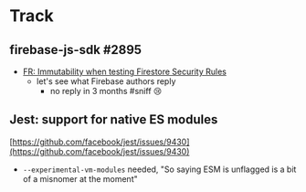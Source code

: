 # Track

## firebase-js-sdk #2895

- [FR: Immutability when testing Firestore Security Rules](https://github.com/firebase/firebase-js-sdk/issues/2895) 
   - let's see what Firebase authors reply
		- no reply in 3 months #sniff 😢
   
## Jest: support for native ES modules

[https://github.com/facebook/jest/issues/9430](https://github.com/facebook/jest/issues/9430)

- `--experimental-vm-modules` needed, "So saying ESM is unflagged is a bit of a misnomer at the moment"


   